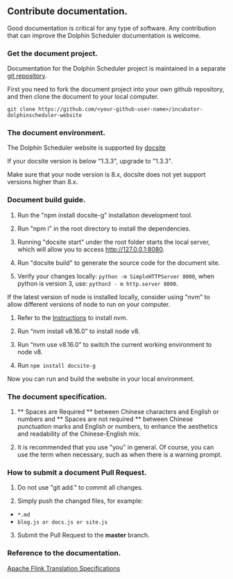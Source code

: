 ## Contribute documentation.

Good documentation is critical for any type of software. Any contribution that can improve the Dolphin Scheduler documentation is welcome.


###  Get the document project.

Documentation for the Dolphin Scheduler project is maintained in a separate [git repository](https://github.com/apache/incubator-dolphinscheduler-website).

First you need to fork the document project into your own github repository, and then clone the document to your local computer.

```
git clone https://github.com/<your-github-user-name>/incubator-dolphinscheduler-website
```

### The document environment.

The Dolphin Scheduler website is supported by [docsite](https://github.com/txd-team/docsite)

If your docsite version is below "1.3.3", upgrade to "1.3.3".

Make sure that your node version is 8.x, docsite does not yet support versions higher than 8.x.

### Document build guide.

1. Run the "npm install docsite-g" installation development tool.

2. Run "npm i" in the root directory to install the dependencies.

3. Running "docsite start" under the root folder starts the local server, which will allow you to access http://127.0.0.1:8080.

4. Run "docsite build" to generate the source code for the document site.

5. Verify your changes locally: `python -m SimpleHTTPServer 8000`, when python is version 3, use: `python3 - m http.server 8000`.

If the latest version of node is installed locally, consider using "nvm" to allow different versions of node to run on your computer.

1. Refer to the [Instructions](http://nvm.sh) to install nvm.

2. Run “nvm install v8.16.0” to install node v8.

3. Run “nvm use v8.16.0” to switch the current working environment to node v8.

4. Run `npm install docsite-g`

Now you can run and build the website in your local environment.

### The document specification.

1. ** Spaces are Required ** between Chinese characters and English or numbers and ** Spaces are not required ** between Chinese punctuation marks and English or numbers, to enhance the aesthetics and readability of the Chinese-English mix.

2. It is recommended that you use "you" in general. Of course, you can use the term when necessary, such as when there is a warning prompt.

### How to submit a document Pull Request.

1. Do not use "git add." to commit all changes.

2. Simply push the changed files, for example:

 * `*.md`
 * `blog.js or docs.js or site.js`

3. Submit the Pull Request to the **master** branch.

### Reference to the documentation.

[Apache Flink Translation Specifications](https://cwiki.apache.org/confluence/display/FLINK/Flink+Translation+Specifications)